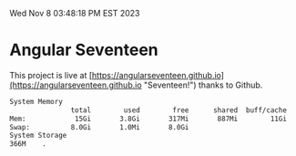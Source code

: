Wed Nov  8 03:48:18 PM EST 2023

# Angular Seventeen


This project is live at [https://angularseventeen.github.io](https://angularseventeen.github.io "Seventeen!") thanks to Github.

```bash
System Memory
               total        used        free      shared  buff/cache   available
Mem:            15Gi       3.8Gi       317Mi       887Mi        11Gi        10Gi
Swap:          8.0Gi       1.0Mi       8.0Gi
System Storage
366M	.
